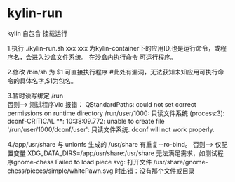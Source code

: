 # kylin-run
kylin 自包含 挂载运行

1.执行 ./kylin-run.sh xxx     xxx  为kylin-container下的应用ID,也是运行命令，或程序名，会进入沙盒文件系统。  在沙盒内执行命令  可运行程序。

2.修改 /bin/sh  为 $1  可直接执行程序      #此处有漏洞，无法获知未知应用可执行命令的具体名字,$1为包名。

3.暂时读写绑定 /run    
     否则-->
	测试程序Vlc 报错：
	QStandardPaths: could not set correct permissions on runtime directory /run/user/1000: 只读文件系统
	(process:3): dconf-CRITICAL **: 10:38:09.772: unable to create file '/run/user/1000/dconf/user': 只读文件系统.  dconf will not work properly.

4./app/usr/share  与 unionfs 生成的 /usr/share  有重复--ro-bind。
     否则-->
	仅配置变量  XDG_DATA_DIRS=/app/usr/share:/usr/share 无法满足需求，如测试程序gnome-chess
	Failed to load piece svg: 打开文件 /usr/share/gnome-chess/pieces/simple/whitePawn.svg 时出错：没有那个文件或目录

